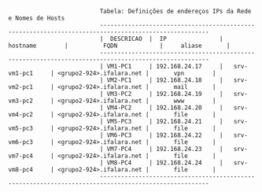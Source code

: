                               Tabela: Definições de endereços IPs da Rede e Nomes de Hosts
                              -----------------------------------------------------------------------------------------------------
                              |  DESCRICAO  |  IP               |   hostname        |          FQDN            |     aliase       |
                              -----------------------------------------------------------------------------------------------------
                              | VM1-PC1     | 192.168.24.17     |   srv-vm1-pc1     | <grupo2-924>.ifalara.net |       vpn        |
                              | VM2-PC1     | 192.168.24.18     |   srv-vm2-pc1     | <grupo2-924>.ifalara.net |       mail       |
                              | VM3-PC2     | 192.168.24.19     |   srv-vm3-pc2     | <grupo2-924>.ifalara.net |       www        |
                              | VM4-PC2     | 192.168.24.20     |   srv-vm4-pc2     | <grupo2-924>.ifalara.net |       file       |
                              | VM5-PC3     | 192.168.24.21     |   srv-vm5-pc3     | <grupo2-924>.ifalara.net |       file       |
                              | VM6-PC3     | 192.168.24.22     |   srv-vm6-pc3     | <grupo2-924>.ifalara.net |       file       |
                              | VM7-PC4     | 192.168.24.23     |   srv-vm7-pc4     | <grupo2-924>.ifalara.net |       file       |
                              | VM8-PC4     | 192.168.24.24     |   srv-vm8-pc4     | <grupo2-924>.ifalara.net |       file       |
                              -----------------------------------------------------------------------------------------------------
